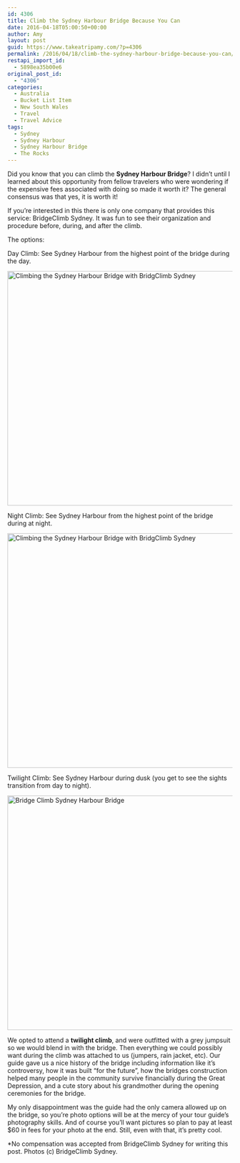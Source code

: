 ```yaml
---
id: 4306
title: Climb the Sydney Harbour Bridge Because You Can
date: 2016-04-18T05:00:50+00:00
author: Amy
layout: post
guid: https://www.takeatripamy.com/?p=4306
permalink: /2016/04/18/climb-the-sydney-harbour-bridge-because-you-can/
restapi_import_id:
  - 5898ea35b00e6
original_post_id:
  - "4306"
categories:
  - Australia
  - Bucket List Item
  - New South Wales
  - Travel
  - Travel Advice
tags:
  - Sydney
  - Sydney Harbour
  - Sydney Harbour Bridge
  - The Rocks
---
```

Did you know that you can climb the **Sydney Harbour Bridge**? I didn&#8217;t until I learned about this opportunity from fellow travelers who were wondering if the expensive fees associated with doing so made it worth it? The general consensus was that yes, it is worth it!

If you&#8217;re interested in this there is only one company that provides this service: BridgeClimb Sydney. It was fun to see their organization and procedure before, during, and after the climb.
  
The options:

Day Climb: See Sydney Harbour from the highest point of the bridge during the day.

<img class="alignnone size-large wp-image-4329" src="https://exploringducky.files.wordpress.com/2016/04/5151515101.jpg?w=1024&#038;h=768" alt="Climbing the Sydney Harbour Bridge with BridgClimb Sydney" width="700" height="525" />

Night Climb: See Sydney Harbour from the highest point of the bridge during at night.

<img class="alignnone size-large wp-image-4331" src="https://exploringducky.files.wordpress.com/2016/04/5151515482.jpg?w=1024&#038;h=768" alt="Climbing the Sydney Harbour Bridge with BridgClimb Sydney" width="700" height="525" />

Twilight Climb: See Sydney Harbour during dusk (you get to see the sights transition from day to night).

<img class="alignnone size-large wp-image-4330" src="https://exploringducky.files.wordpress.com/2016/04/5151515261.jpg?w=1024&#038;h=768" alt="Bridge Climb Sydney Harbour Bridge" width="700" height="525" />

We opted to attend a **twilight climb**, and were outfitted with a grey jumpsuit so we would blend in with the bridge. Then everything we could possibly want during the climb was attached to us (jumpers, rain jacket, etc). Our guide gave us a nice history of the bridge including information like it&#8217;s controversy, how it was built &#8220;for the future&#8221;, how the bridges construction helped many people in the community survive financially during the Great Depression, and a cute story about his grandmother during the opening ceremonies for the bridge.

My only disappointment was the guide had the only camera allowed up on the bridge, so you&#8217;re photo options will be at the mercy of your tour guide&#8217;s photography skills. And of course you&#8217;ll want pictures so plan to pay at least $60 in fees for your photo at the end. Still, even with that, it&#8217;s pretty cool.

*No compensation was accepted from BridgeClimb Sydney for writing this post. Photos (c) BridgeClimb Sydney.